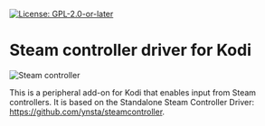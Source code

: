 [![License: GPL-2.0-or-later](https://img.shields.io/badge/License-GPL%20v2+-blue.svg)](LICENSE.md)

# Steam controller driver for Kodi

![Steam controller](https://raw.githubusercontent.com/kodi-game/peripheral.steamcontroller/master/peripheral.steamcontroller/icon.png)

This is a peripheral add-on for Kodi that enables input from Steam controllers. It is based on the Standalone Steam Controller Driver: https://github.com/ynsta/steamcontroller.
